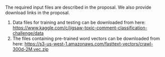 The required input files are described in the proposal. We also provide download links in the proposal.
1. Data files for training and testing can be downloaded from here:
https://www.kaggle.com/c/jigsaw-toxic-comment-classification-challenge/data
2. The files containing pre-trained word vectors can be downloaded from here:
https://s3-us-west-1.amazonaws.com/fasttext-vectors/crawl-300d-2M.vec.zip
